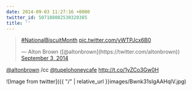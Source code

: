 ```yaml
---
date: 2014-09-03 11:27:16 +0000
twitter_id: 507188082530320385
title: ''
---
```


<blockquote class="twitter-tweet"><p lang="und" dir="ltr"><a href="https://twitter.com/hashtag/NationalBiscuitMonth?src=hash&amp;ref_src=twsrc%5Etfw">#NationalBiscuitMonth</a> <a href="http://t.co/yWTPJcx6B0">pic.twitter.com/yWTPJcx6B0</a></p>&mdash; Alton Brown ([@altonbrown](https://twitter.com/altonbrown)) <a href="https://twitter.com/altonbrown/status/507169926566526976?ref_src=twsrc%5Etfw">September 3, 2014</a></blockquote>
<script async src="https://platform.twitter.com/widgets.js" charset="utf-8"></script>

[@altonbrown](https://twitter.com/altonbrown) /cc [@tupelohoneycafe](https://twitter.com/tupelohoneycafe) http://t.co/1yZCo3Gw0H

![Image from twitter]({{ "/" | relative_url  }}images/Bwnk31sIgAAHqlV.jpg)
